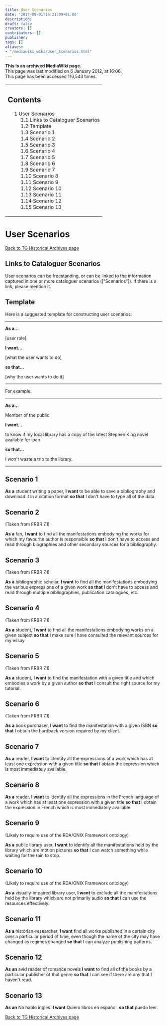 ```yaml
---
title: User Scenarios
date: '2017-09-01T16:21:09+01:00'
description: 
draft: false
creators: []
contributors: []
publisher: 
tags: []
aliases:
- "/mediawiki_wiki/User_Scenarios.html"
---
```


 **This is an archived MediaWiki page.**  
This page was last modified on 6 January 2012, at 16:06.  
This page has been accessed 116,543 times.

<table id="toc" class="toc">
  <tr>
    <td>
      <div id="toctitle">
        <h2>Contents</h2>
      </div>
      <ul>
        <li class="toclevel-1 tocsection-1">
          <a href="#User_Scenarios"><span class="tocnumber">1</span> <span class="toctext">User Scenarios</span></a>
          <ul>
            <li class="toclevel-2 tocsection-2"><a href="#Links_to_Cataloguer_Scenarios"><span class="tocnumber">1.1</span> <span class="toctext">Links to Cataloguer Scenarios</span></a></li>
            <li class="toclevel-2 tocsection-3"><a href="#Template"><span class="tocnumber">1.2</span> <span class="toctext">Template</span></a></li>
            <li class="toclevel-2 tocsection-4"><a href="#Scenario_1"><span class="tocnumber">1.3</span> <span class="toctext">Scenario 1</span></a></li>
            <li class="toclevel-2 tocsection-5"><a href="#Scenario_2"><span class="tocnumber">1.4</span> <span class="toctext">Scenario 2</span></a></li>
            <li class="toclevel-2 tocsection-6"><a href="#Scenario_3"><span class="tocnumber">1.5</span> <span class="toctext">Scenario 3</span></a></li>
            <li class="toclevel-2 tocsection-7"><a href="#Scenario_4"><span class="tocnumber">1.6</span> <span class="toctext">Scenario 4</span></a></li>
            <li class="toclevel-2 tocsection-8"><a href="#Scenario_5"><span class="tocnumber">1.7</span> <span class="toctext">Scenario 5</span></a></li>
            <li class="toclevel-2 tocsection-9"><a href="#Scenario_6"><span class="tocnumber">1.8</span> <span class="toctext">Scenario 6</span></a></li>
            <li class="toclevel-2 tocsection-10"><a href="#Scenario_7"><span class="tocnumber">1.9</span> <span class="toctext">Scenario 7</span></a></li>
            <li class="toclevel-2 tocsection-11"><a href="#Scenario_8"><span class="tocnumber">1.10</span> <span class="toctext">Scenario 8</span></a></li>
            <li class="toclevel-2 tocsection-12"><a href="#Scenario_9"><span class="tocnumber">1.11</span> <span class="toctext">Scenario 9</span></a></li>
            <li class="toclevel-2 tocsection-13"><a href="#Scenario_10"><span class="tocnumber">1.12</span> <span class="toctext">Scenario 10</span></a></li>
            <li class="toclevel-2 tocsection-14"><a href="#Scenario_11"><span class="tocnumber">1.13</span> <span class="toctext">Scenario 11</span></a></li>
            <li class="toclevel-2 tocsection-15"><a href="#Scenario_12"><span class="tocnumber">1.14</span> <span class="toctext">Scenario 12</span></a></li>
            <li class="toclevel-2 tocsection-16"><a href="#Scenario_13"><span class="tocnumber">1.15</span> <span class="toctext">Scenario 13</span></a></li>
          </ul>
        </li>
      </ul>
    </td>
  </tr>
</table>

# User Scenarios 

[Back to TG Historical Archives page](/mediawiki_wiki/DCMI/RDA_Task_Group_Historical_Archives.md)

## Links to Cataloguer Scenarios 

User scenarios can be freestanding, or can be linked to the information captured in one or more cataloguer scenarios (["Scenarios"]). If there is a link, please mention it.

## Template 

Here is a suggested template for constructing user scenarios:

* * *

**As a...**

[user role]

**I want...**

[what the user wants to do]

**so that...**

[why the user wants to do it]

* * *

For example:

* * *

**As a...**

Member of the public

**I want...**

to know if my local library has a copy of the latest Stephen King novel available for loan

**so that...**

I won't waste a trip to the library.

* * *

## Scenario 1 

**As a** student writing a paper, **I want** to be able to save a bibliography and download it in a citation format **so that** I don't have to type all of the data.

## Scenario 2 

(Taken from FRBR 7.1)

**As a** fan, **I want** to find all the manifestations embodying the works for which my favourite author is responsible **so that** I don't have to access and read through biographies and other secondary sources for a bibliography.

## Scenario 3 

(Taken from FRBR 7.1)

**As a** bibliographic scholar, **I want** to find all the manifestations embodying the various expressions of a given work **so that** I don't have to access and read through multiple bibliographies, publication catalogues, etc.

## Scenario 4 

(Taken from FRBR 7.1)

**As a** student, **I want** to find all the manifestations embodying works on a given subject **so that** I make sure I have consulted the relevant sources for my essay.

## Scenario 5 

(Taken from FRBR 7.1)

**As a** student, **I want** to find the manifestation with a given title and which embodies a work by a given author **so that** I consult the right source for my tutorial.

## Scenario 6 

(Taken from FRBR 7.1)

**As a** book purchaser, **I want** to find the manifestation with a given ISBN **so that** I obtain the hardback version required by my client.

## Scenario 7 

**As a** reader, **I want** to identify all the expressions of a work which has at least one expression with a given title **so that** I obtain the expression which is most immediately available.

## Scenario 8 

**As a** reader, **I want** to identify all the expressions in the French language of a work which has at least one expression with a given title **so that** I obtain the expression in French which is most immediately available.

## Scenario 9 

(Likely to require use of the RDA/ONIX Framework ontology)

**As a** public library user, **I want** to identify all the manifestations held by the library which are motion pictures **so that** I can watch something while waiting for the rain to stop.

## Scenario 10 

(Likely to require use of the RDA/ONIX Framework ontology)

**As a** visually-impaired library user, **I want** to exclude all the manifestations held by the library which are not primarily audio **so that** I can use the resources effectively.

## Scenario 11 

**As a** historian-researcher, **I want** find all works published in a certain city over a particular period of time, even though the name of the city may have changed as regimes changed **so that** I can analyze publishing patterns.

## Scenario 12 

**As an** avid reader of romance novels **I want** to find all of the books by a particular publisher of that genre **so that** I can see if there are any that I haven't read.

## Scenario 13 

**As an** No hablo ingles. **I want** Quiero libros en español. **so that** puedo leer.

[Back to TG Historical Archives page](/mediawiki_wiki/DCMI/RDA_Task_Group_Historical_Archives.md)

